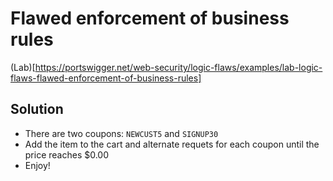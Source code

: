 # Flawed enforcement of business rules

(Lab)[https://portswigger.net/web-security/logic-flaws/examples/lab-logic-flaws-flawed-enforcement-of-business-rules]

## Solution

- There are two coupons: `NEWCUST5` and `SIGNUP30`
- Add the item to the cart and alternate requets for each coupon until the price reaches $0.00
- Enjoy!